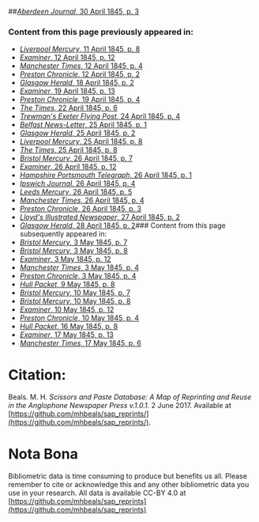 ##[*Aberdeen Journal*, 30 April 1845, p. 3](https://mhbeals.github.io/sap_html/Aberdeen-Journal/Aberdeen-Journal-30-April-1845-p-3)

### Content from this page previously appeared in:
+ [*Liverpool Mercury*, 11 April 1845, p. 8](https://mhbeals.github.io/sap_html/Liverpool-Mercury/Liverpool-Mercury-11-April-1845-p-8)
+ [*Examiner*, 12 April 1845, p. 12](https://mhbeals.github.io/sap_html/Examiner/Examiner-12-April-1845-p-12)
+ [*Manchester Times*, 12 April 1845, p. 4](https://mhbeals.github.io/sap_html/Manchester-Times/Manchester-Times-12-April-1845-p-4)
+ [*Preston Chronicle*, 12 April 1845, p. 2](https://mhbeals.github.io/sap_html/Preston-Chronicle/Preston-Chronicle-12-April-1845-p-2)
+ [*Glasgow Herald*, 18 April 1845, p. 2](https://mhbeals.github.io/sap_html/Glasgow-Herald/Glasgow-Herald-18-April-1845-p-2)
+ [*Examiner*, 19 April 1845, p. 13](https://mhbeals.github.io/sap_html/Examiner/Examiner-19-April-1845-p-13)
+ [*Preston Chronicle*, 19 April 1845, p. 4](https://mhbeals.github.io/sap_html/Preston-Chronicle/Preston-Chronicle-19-April-1845-p-4)
+ [*The Times*, 22 April 1845, p. 6](https://mhbeals.github.io/sap_html/The-Times/The-Times-22-April-1845-p-6)
+ [*Trewman's Exeter Flying Post*, 24 April 1845, p. 4](https://mhbeals.github.io/sap_html/Trewman's-Exeter-Flying-Post/Trewman's-Exeter-Flying-Post-24-April-1845-p-4)
+ [*Belfast News-Letter*, 25 April 1845, p. 1](https://mhbeals.github.io/sap_html/Belfast-News-Letter/Belfast-News-Letter-25-April-1845-p-1)
+ [*Glasgow Herald*, 25 April 1845, p. 2](https://mhbeals.github.io/sap_html/Glasgow-Herald/Glasgow-Herald-25-April-1845-p-2)
+ [*Liverpool Mercury*, 25 April 1845, p. 8](https://mhbeals.github.io/sap_html/Liverpool-Mercury/Liverpool-Mercury-25-April-1845-p-8)
+ [*The Times*, 25 April 1845, p. 8](https://mhbeals.github.io/sap_html/The-Times/The-Times-25-April-1845-p-8)
+ [*Bristol Mercury*, 26 April 1845, p. 7](https://mhbeals.github.io/sap_html/Bristol-Mercury/Bristol-Mercury-26-April-1845-p-7)
+ [*Examiner*, 26 April 1845, p. 12](https://mhbeals.github.io/sap_html/Examiner/Examiner-26-April-1845-p-12)
+ [*Hampshire Portsmouth Telegraph*, 26 April 1845, p. 1](https://mhbeals.github.io/sap_html/Hampshire-Portsmouth-Telegraph/Hampshire-Portsmouth-Telegraph-26-April-1845-p-1)
+ [*Ipswich Journal*, 26 April 1845, p. 4](https://mhbeals.github.io/sap_html/Ipswich-Journal/Ipswich-Journal-26-April-1845-p-4)
+ [*Leeds Mercury*, 26 April 1845, p. 5](https://mhbeals.github.io/sap_html/Leeds-Mercury/Leeds-Mercury-26-April-1845-p-5)
+ [*Manchester Times*, 26 April 1845, p. 4](https://mhbeals.github.io/sap_html/Manchester-Times/Manchester-Times-26-April-1845-p-4)
+ [*Preston Chronicle*, 26 April 1845, p. 3](https://mhbeals.github.io/sap_html/Preston-Chronicle/Preston-Chronicle-26-April-1845-p-3)
+ [*Lloyd's Illustrated Newspaper*, 27 April 1845, p. 2](https://mhbeals.github.io/sap_html/Lloyd's-Illustrated-Newspaper/Lloyd's-Illustrated-Newspaper-27-April-1845-p-2)
+ [*Glasgow Herald*, 28 April 1845, p. 2](https://mhbeals.github.io/sap_html/Glasgow-Herald/Glasgow-Herald-28-April-1845-p-2)### Content from this page subsequently appeared in:
+ [*Bristol Mercury*, 3 May 1845, p. 7](https://mhbeals.github.io/sap_html/Bristol-Mercury/Bristol-Mercury-3-May-1845-p-7)
+ [*Bristol Mercury*, 3 May 1845, p. 8](https://mhbeals.github.io/sap_html/Bristol-Mercury/Bristol-Mercury-3-May-1845-p-8)
+ [*Examiner*, 3 May 1845, p. 12](https://mhbeals.github.io/sap_html/Examiner/Examiner-3-May-1845-p-12)
+ [*Manchester Times*, 3 May 1845, p. 4](https://mhbeals.github.io/sap_html/Manchester-Times/Manchester-Times-3-May-1845-p-4)
+ [*Preston Chronicle*, 3 May 1845, p. 4](https://mhbeals.github.io/sap_html/Preston-Chronicle/Preston-Chronicle-3-May-1845-p-4)
+ [*Hull Packet*, 9 May 1845, p. 8](https://mhbeals.github.io/sap_html/Hull-Packet/Hull-Packet-9-May-1845-p-8)
+ [*Bristol Mercury*, 10 May 1845, p. 7](https://mhbeals.github.io/sap_html/Bristol-Mercury/Bristol-Mercury-10-May-1845-p-7)
+ [*Bristol Mercury*, 10 May 1845, p. 8](https://mhbeals.github.io/sap_html/Bristol-Mercury/Bristol-Mercury-10-May-1845-p-8)
+ [*Examiner*, 10 May 1845, p. 12](https://mhbeals.github.io/sap_html/Examiner/Examiner-10-May-1845-p-12)
+ [*Preston Chronicle*, 10 May 1845, p. 4](https://mhbeals.github.io/sap_html/Preston-Chronicle/Preston-Chronicle-10-May-1845-p-4)
+ [*Hull Packet*, 16 May 1845, p. 8](https://mhbeals.github.io/sap_html/Hull-Packet/Hull-Packet-16-May-1845-p-8)
+ [*Examiner*, 17 May 1845, p. 13](https://mhbeals.github.io/sap_html/Examiner/Examiner-17-May-1845-p-13)
+ [*Manchester Times*, 17 May 1845, p. 6](https://mhbeals.github.io/sap_html/Manchester-Times/Manchester-Times-17-May-1845-p-6)
                    
# Citation: 

Beals. M. H. *Scissors and Paste Database: A Map of Reprinting and Reuse in the Anglophone Newspaper Press v.1.0.1.* 2 June 2017. Available at [https://github.com/mhbeals/sap_reprints/](https://github.com/mhbeals/sap_reprints/). 
                    
# Nota Bona

Bibliometric data is time consuming to produce but benefits us all. Please remember to cite or acknowledge this and any other bibliometric data you use in your research. All data is available CC-BY 4.0 at [https://github.com/mhbeals/sap_reprints](https://github.com/mhbeals/sap_reprints)
